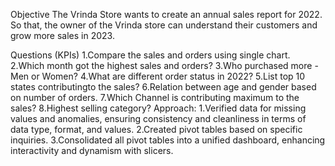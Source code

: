 Objective
The Vrinda Store wants to create an annual sales report for 2022. So that, the owner of the Vrinda store can understand their customers and grow more sales in 2023.

Questions (KPIs)
1.Compare the sales and orders using single chart.
2.Which month got the highest sales and orders?
3.Who purchased more - Men or Women?
4.What are different order status in 2022?
5.List top 10 states contributingto the sales?
6.Relation between age and gender based on number of orders.
7.Which Channel is contributing maximum to the sales?
8.Highest selling category?
Approach:
1.Verified data for missing values and anomalies, ensuring consistency and cleanliness in terms of data type, format, and values.
2.Created pivot tables based on specific inquiries.
3.Consolidated all pivot tables into a unified dashboard, enhancing interactivity and dynamism with slicers.
